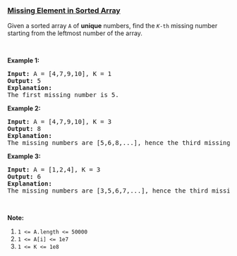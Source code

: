### [Missing Element in Sorted Array](https://leetcode.com/problems/missing-element-in-sorted-array)

<p>Given a sorted array <code>A</code> of <strong>unique</strong> numbers, find the <code><em>K</em>-th</code> missing number starting from the leftmost number of the array.</p>

<p>&nbsp;</p>

<p><strong>Example 1:</strong></p>

<pre>
<strong>Input: </strong>A = <span id="example-input-1-1">[4,7,9,10]</span>, K = 1
<strong>Output: </strong><span id="example-output-1">5</span>
<strong>Explanation: </strong>
The first missing number is 5.
</pre>

<p><strong>Example 2:</strong></p>

<pre>
<strong>Input: </strong>A = <span id="example-input-2-1">[4,7,9,10]</span>, K = 3
<strong>Output: </strong><span id="example-output-2">8</span>
<strong>Explanation: </strong>
The missing numbers are [5,6,8,...], hence the third missing number is 8.
</pre>

<p><strong>Example 3:</strong></p>

<pre>
<strong>Input: </strong>A = <span id="example-input-3-1">[1,2,4]</span>, K = 3
<strong>Output: </strong><span id="example-output-3">6</span>
<strong>Explanation: </strong>
The missing numbers are [3,5,6,7,...], hence the third missing number is 6.
</pre>

<p>&nbsp;</p>

<p><strong>Note:</strong></p>

<ol>
	<li><code>1 &lt;= A.length &lt;= 50000</code></li>
	<li><code>1 &lt;= A[i] &lt;= 1e7</code></li>
	<li><code>1 &lt;= K &lt;= 1e8</code></li>
</ol>